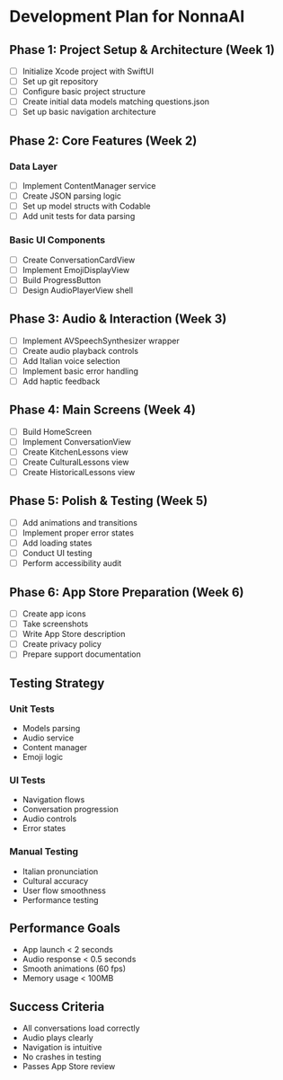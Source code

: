 # Development Plan for NonnaAI

## Phase 1: Project Setup & Architecture (Week 1)
- [ ] Initialize Xcode project with SwiftUI
- [ ] Set up git repository
- [ ] Configure basic project structure
- [ ] Create initial data models matching questions.json
- [ ] Set up basic navigation architecture

## Phase 2: Core Features (Week 2)
### Data Layer
- [ ] Implement ContentManager service
- [ ] Create JSON parsing logic
- [ ] Set up model structs with Codable
- [ ] Add unit tests for data parsing

### Basic UI Components
- [ ] Create ConversationCardView
- [ ] Implement EmojiDisplayView
- [ ] Build ProgressButton
- [ ] Design AudioPlayerView shell

## Phase 3: Audio & Interaction (Week 3)
- [ ] Implement AVSpeechSynthesizer wrapper
- [ ] Create audio playback controls
- [ ] Add Italian voice selection
- [ ] Implement basic error handling
- [ ] Add haptic feedback

## Phase 4: Main Screens (Week 4)
- [ ] Build HomeScreen
- [ ] Implement ConversationView
- [ ] Create KitchenLessons view
- [ ] Create CulturalLessons view
- [ ] Create HistoricalLessons view

## Phase 5: Polish & Testing (Week 5)
- [ ] Add animations and transitions
- [ ] Implement proper error states
- [ ] Add loading states
- [ ] Conduct UI testing
- [ ] Perform accessibility audit

## Phase 6: App Store Preparation (Week 6)
- [ ] Create app icons
- [ ] Take screenshots
- [ ] Write App Store description
- [ ] Create privacy policy
- [ ] Prepare support documentation

## Testing Strategy
### Unit Tests
- Models parsing
- Audio service
- Content manager
- Emoji logic

### UI Tests
- Navigation flows
- Conversation progression
- Audio controls
- Error states

### Manual Testing
- Italian pronunciation
- Cultural accuracy
- User flow smoothness
- Performance testing

## Performance Goals
- App launch < 2 seconds
- Audio response < 0.5 seconds
- Smooth animations (60 fps)
- Memory usage < 100MB

## Success Criteria
- All conversations load correctly
- Audio plays clearly
- Navigation is intuitive
- No crashes in testing
- Passes App Store review 